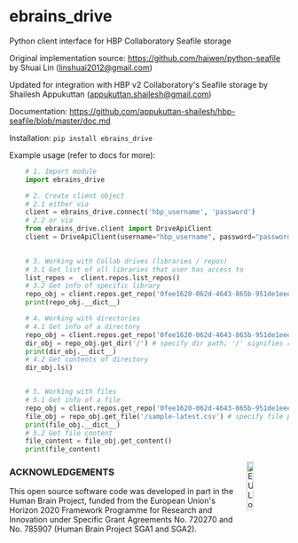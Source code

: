 ebrains_drive
==============

Python client interface for HBP Collaboratory Seafile storage


Original implementation source:
https://github.com/haiwen/python-seafile
by Shuai Lin (linshuai2012@gmail.com)


Updated for integration with HBP v2 Collaboratory's Seafile storage
by Shailesh Appukuttan (appukuttan.shailesh@gmail.com)


Documentation: https://github.com/appukuttan-shailesh/hbp-seafile/blob/master/doc.md

Installation: `pip install ebrains_drive`


Example usage (refer to docs for more):

```python
    # 1. Import module
    import ebrains_drive

    # 2. Create client object
    # 2.1 either via
    client = ebrains_drive.connect('hbp_username', 'password')
    # 2.2 or via
    from ebrains_drive.client import DriveApiClient
    client = DriveApiClient(username="hbp_username", password="password")

    
    # 3. Working with Collab drives (libraries / repos)
    # 3.1 Get list of all libraries that user has access to
    list_repos =  client.repos.list_repos()
    # 3.2 Get info of specific library
    repo_obj = client.repos.get_repo('0fee1620-062d-4643-865b-951de1eee355')
    print(repo_obj.__dict__)

    # 4. Working with directories
    # 4.1 Get info of a directory 
    repo_obj = client.repos.get_repo('0fee1620-062d-4643-865b-951de1eee355')
    dir_obj = repo_obj.get_dir('/') # specify dir path; '/' signifies root directory
    print(dir_obj.__dict__)
    # 4.2 Get contents of directory
    dir_obj.ls()


    # 5. Working with files
    # 5.1 Get info of a file 
    repo_obj = client.repos.get_repo('0fee1620-062d-4643-865b-951de1eee355')
    file_obj = repo_obj.get_file('/sample-latest.csv') # specify file path
    print(file_obj.__dict__)
    # 5.2 Get file content
    file_content = file_obj.get_content()
    print(file_content)
```


<div><img src="https://raw.githubusercontent.com/appukuttan-shailesh/hbp-seafile/master/eu_logo.jpg" alt="EU Logo" width="15%" align="right"></div>

### ACKNOWLEDGEMENTS
This open source software code was developed in part in the Human Brain Project, funded from the European Union's Horizon 2020 Framework Programme for Research and Innovation under Specific Grant Agreements No. 720270 and No. 785907 (Human Brain Project SGA1 and SGA2).